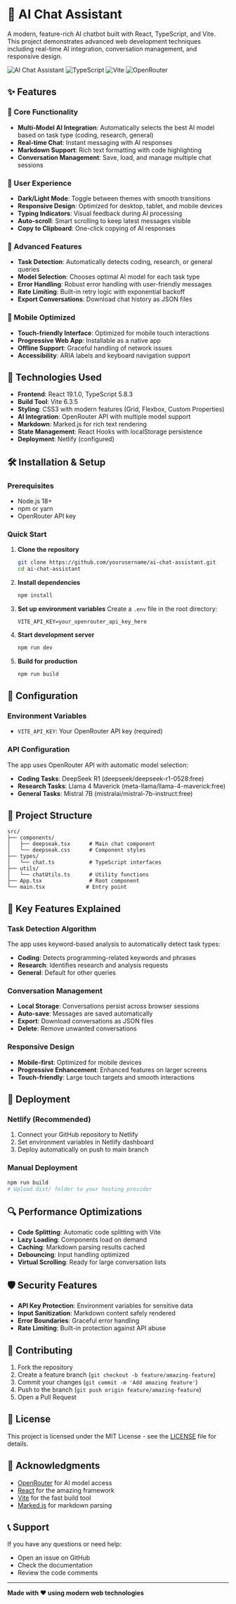 # 🤖 AI Chat Assistant

A modern, feature-rich AI chatbot built with React, TypeScript, and Vite. This project demonstrates advanced web development techniques including real-time AI integration, conversation management, and responsive design.

![AI Chat Assistant](https://img.shields.io/badge/React-19.1.0-blue)
![TypeScript](https://img.shields.io/badge/TypeScript-5.8.3-blue)
![Vite](https://img.shields.io/badge/Vite-6.3.5-purple)
![OpenRouter](https://img.shields.io/badge/OpenRouter-API-orange)

## ✨ Features

### 🎯 Core Functionality
- **Multi-Model AI Integration**: Automatically selects the best AI model based on task type (coding, research, general)
- **Real-time Chat**: Instant messaging with AI responses
- **Markdown Support**: Rich text formatting with code highlighting
- **Conversation Management**: Save, load, and manage multiple chat sessions

### 🎨 User Experience
- **Dark/Light Mode**: Toggle between themes with smooth transitions
- **Responsive Design**: Optimized for desktop, tablet, and mobile devices
- **Typing Indicators**: Visual feedback during AI processing
- **Auto-scroll**: Smart scrolling to keep latest messages visible
- **Copy to Clipboard**: One-click copying of AI responses

### 🔧 Advanced Features
- **Task Detection**: Automatically detects coding, research, or general queries
- **Model Selection**: Chooses optimal AI model for each task type
- **Error Handling**: Robust error handling with user-friendly messages
- **Rate Limiting**: Built-in retry logic with exponential backoff
- **Export Conversations**: Download chat history as JSON files

### 📱 Mobile Optimized
- **Touch-friendly Interface**: Optimized for mobile touch interactions
- **Progressive Web App**: Installable as a native app
- **Offline Support**: Graceful handling of network issues
- **Accessibility**: ARIA labels and keyboard navigation support

## 🚀 Technologies Used

- **Frontend**: React 19.1.0, TypeScript 5.8.3
- **Build Tool**: Vite 6.3.5
- **Styling**: CSS3 with modern features (Grid, Flexbox, Custom Properties)
- **AI Integration**: OpenRouter API with multiple model support
- **Markdown**: Marked.js for rich text rendering
- **State Management**: React Hooks with localStorage persistence
- **Deployment**: Netlify (configured)

## 🛠️ Installation & Setup

### Prerequisites
- Node.js 18+ 
- npm or yarn
- OpenRouter API key

### Quick Start

1. **Clone the repository**
   ```bash
   git clone https://github.com/yourusername/ai-chat-assistant.git
   cd ai-chat-assistant
   ```

2. **Install dependencies**
   ```bash
   npm install
   ```

3. **Set up environment variables**
   Create a `.env` file in the root directory:
   ```env
   VITE_API_KEY=your_openrouter_api_key_here
   ```

4. **Start development server**
   ```bash
   npm run dev
   ```

5. **Build for production**
   ```bash
   npm run build
   ```

## 🔧 Configuration

### Environment Variables
- `VITE_API_KEY`: Your OpenRouter API key (required)

### API Configuration
The app uses OpenRouter API with automatic model selection:
- **Coding Tasks**: DeepSeek R1 (deepseek/deepseek-r1-0528:free)
- **Research Tasks**: Llama 4 Maverick (meta-llama/llama-4-maverick:free)
- **General Tasks**: Mistral 7B (mistralai/mistral-7b-instruct:free)

## 📁 Project Structure

```
src/
├── components/
│   ├── deepseak.tsx      # Main chat component
│   └── deepseak.css      # Component styles
├── types/
│   └── chat.ts           # TypeScript interfaces
├── utils/
│   └── chatUtils.ts      # Utility functions
├── App.tsx               # Root component
└── main.tsx             # Entry point
```

## 🎯 Key Features Explained

### Task Detection Algorithm
The app uses keyword-based analysis to automatically detect task types:
- **Coding**: Detects programming-related keywords and phrases
- **Research**: Identifies research and analysis requests
- **General**: Default for other queries

### Conversation Management
- **Local Storage**: Conversations persist across browser sessions
- **Auto-save**: Messages are saved automatically
- **Export**: Download conversations as JSON files
- **Delete**: Remove unwanted conversations

### Responsive Design
- **Mobile-first**: Optimized for mobile devices
- **Progressive Enhancement**: Enhanced features on larger screens
- **Touch-friendly**: Large touch targets and smooth interactions

## 🚀 Deployment

### Netlify (Recommended)
1. Connect your GitHub repository to Netlify
2. Set environment variables in Netlify dashboard
3. Deploy automatically on push to main branch

### Manual Deployment
```bash
npm run build
# Upload dist/ folder to your hosting provider
```

## 🔍 Performance Optimizations

- **Code Splitting**: Automatic code splitting with Vite
- **Lazy Loading**: Components load on demand
- **Caching**: Markdown parsing results cached
- **Debouncing**: Input handling optimized
- **Virtual Scrolling**: Ready for large conversation lists

## 🛡️ Security Features

- **API Key Protection**: Environment variables for sensitive data
- **Input Sanitization**: Markdown content safely rendered
- **Error Boundaries**: Graceful error handling
- **Rate Limiting**: Built-in protection against API abuse

## 🤝 Contributing

1. Fork the repository
2. Create a feature branch (`git checkout -b feature/amazing-feature`)
3. Commit your changes (`git commit -m 'Add amazing feature'`)
4. Push to the branch (`git push origin feature/amazing-feature`)
5. Open a Pull Request

## 📝 License

This project is licensed under the MIT License - see the [LICENSE](LICENSE) file for details.

## 🙏 Acknowledgments

- [OpenRouter](https://openrouter.ai/) for AI model access
- [React](https://reactjs.org/) for the amazing framework
- [Vite](https://vitejs.dev/) for the fast build tool
- [Marked.js](https://marked.js.org/) for markdown parsing

## 📞 Support

If you have any questions or need help:
- Open an issue on GitHub
- Check the documentation
- Review the code comments

---

**Made with ❤️ using modern web technologies**
